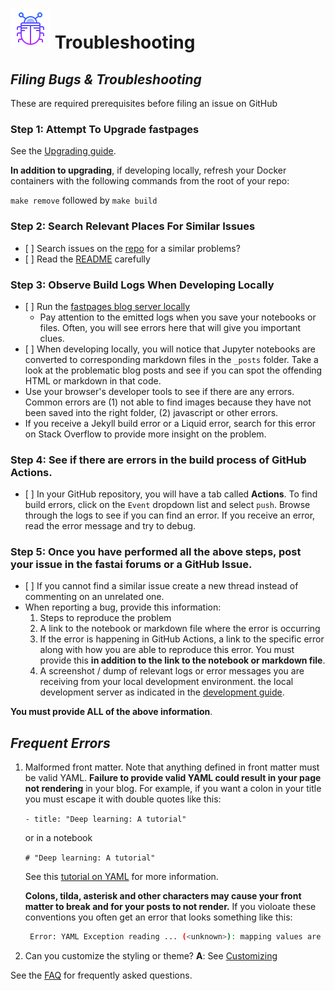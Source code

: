 # ![image info](/docs/assets/icons/icons8-bug-64.png) Troubleshooting

## *Filing Bugs & Troubleshooting*

These are required prerequisites before filing an issue on GitHub

### Step 1: Attempt To Upgrade fastpages

See the [Upgrading guide](https://github.com/AlexRogalsky/object-mappers-playground/blob/master/UPGRADE.md).

**In addition to upgrading**, if developing locally, refresh your Docker containers with the following commands from the root of your repo:

`make remove` followed by `make build`

### Step 2: Search Relevant Places For Similar Issues

- \[ ] Search issues on the [repo](https://github.com/AlexRogalsky/object-mappers-playground/) for a similar problems?
- \[ ] Read the [README](https://github.com/AlexRogalsky/object-mappers-playground/blob/master/README.md) carefully

### Step 3: Observe Build Logs When Developing Locally

- \[ ] Run the [fastpages blog server locally](https://github.com/AlexRogalskiy/object-mappers-playground/tree/411b3cc78f62a724d9d5eab4c09535e4ed36ceb3/docs/user-guide/DEVELOPMENT.md)
  - Pay attention to the emitted logs when you save your notebooks or files. Often, you will see errors here that will give you important clues.
- \[ ] When developing locally, you will notice that Jupyter notebooks are converted to corresponding markdown files in the `_posts` folder.  Take a look at the problematic blog posts and see if you can spot the offending HTML or markdown in that code.
- Use your browser's developer tools to see if there are any errors.  Common errors are (1) not able to find images because they have not been saved into the right folder, (2) javascript or other errors.
- If you receive a Jekyll build error or a Liquid error, search for this error on Stack Overflow to provide more insight on the problem.

### Step 4: See if there are errors in the build process of GitHub Actions.

- \[ ] In your GitHub repository, you will have a tab called **Actions**.  To find build errors, click on the `Event` dropdown list and select `push`.  Browse through the logs to see if you can find an error.  If you receive an error, read the error message and try to debug.

### Step 5: Once you have performed all the above steps, post your issue in the fastai forums or a GitHub Issue.

- \[ ] If you cannot find a similar issue create a new thread instead of commenting on an unrelated one.
- When reporting a bug, provide this information:
  1. Steps to reproduce the problem
  2. A link to the notebook or markdown file where the error is occurring
  3. If the error is happening in GitHub Actions, a link to the specific error along with how you are able to reproduce this error.  You must provide this **in addition to the link to the notebook or markdown file**.
  4. A screenshot / dump of relevant logs or error messages you are receiving from your local development environment. the local development server as indicated in the [development guide](https://github.com/fastai/fastpages/blob/master/\_fastpages_docs/DEVELOPMENT.md).

**You must provide ALL of the above information**.

## *Frequent Errors*

1. Malformed front matter. Note that anything defined in front matter must be valid YAML. **Failure to provide valid YAML could result in your page not rendering** in your blog. For example, if you want a colon in your title you must escape it with double quotes like this:

   `- title: "Deep learning: A tutorial"`

   or in a notebook

   `# "Deep learning: A tutorial"`

   See this [tutorial on YAML](https://rollout.io/blog/yaml-tutorial-everything-you-need-get-started/) for more information.

   **Colons, tilda, asterisk and other characters may cause your front matter to break and for your posts to not render.** If you violoate these conventions you often get an error that looks something like this:

   ```bash
    Error: YAML Exception reading ... (<unknown>): mapping values are not allowed
   ```

2. Can you customize the styling or theme? **A**: See [Customizing](https://github.com/AlexRogalskiy/object-mappers-playground#customizing-fastpages)

See the [FAQ](https://github.com/AlexRogalskiy/object-mappers-playground#faq) for frequently asked questions.
